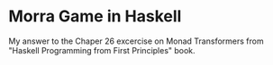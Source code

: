 # Morra Game in Haskell
My answer to the Chaper 26 excercise on Monad Transformers from "Haskell Programming from First Principles" book.
